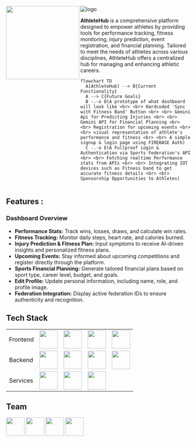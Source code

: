 <div>
<img src="https://i.postimg.cc/Z5CdmRVQ/k.png" alt="logo" align="center">
   <img src="https://i.postimg.cc/02sT7y4x/gdg.webp" height="200px" align="left">
</div>

**AthleteHub** is a comprehensive platform designed to empower athletes by providing tools for performance tracking, fitness monitoring, injury prediction, event registration, and financial planning. Tailored to meet the needs of athletes across various disciplines, AthleteHub offers a centralized hub for managing and enhancing athletic careers.

```mermaid
flowchart TD
  A[AthleteHub] --> B{Current Functionality}
  A --> C{Future Goals}
  B -.-o D(A prototype of what dashboard will look like <br> <br> Hardcoded 'Sync with Fitness Band' Button <br> <br> Gemini Api for Predicting Injuries <br> <br> Gemini API for Financial Planning <br> <br> Registration for upcoming events <br> <br> visual representation of athlete's performance and fitness <br> <br> A simple signup & login page using FIREBASE Auth)
  C -.-o E(A Fullproof Login & Authentication via Sports Federation's API <br> <br> Fetching realtime Performance stats from APIs <br> <br> Integrating IOT devices such as Fitness band to get accurate fitness details <br> <br> Sponsorship Opportunities to Athletes)


```


## Features :

### Dashboard Overview
- **Performance Stats:** Track wins, losses, draws, and calculate win rates.
- **Fitness Tracking:** Monitor daily steps, heart rate, and calories burned.
- **Injury Prediction & Fitness Plan:** Input symptoms to receive AI-driven insights and personalized fitness plans.
- **Upcoming Events:** Stay informed about upcoming competitions and register directly through the platform.
- **Sports Financial Planning:** Generate tailored financial plans based on sport type, career level, budget, and goals.
- **Edit Profile:** Update personal information, including name, role, and profile image.
- **Federation Integration:** Display active federation IDs to ensure authenticity and recognition.

## Tech Stack

<table>
  <tr>
    <td>Frontend</td>
    <td><img src="https://upload.wikimedia.org/wikipedia/commons/6/61/HTML5_logo_and_wordmark.svg" width="50"></td>
    <td><img src="https://upload.wikimedia.org/wikipedia/commons/d/d5/CSS3_logo_and_wordmark.svg" width="50"></td>
    <td><img src="https://upload.wikimedia.org/wikipedia/commons/6/6a/JavaScript-logo.png" width="50"></td>
    <td><img src="https://upload.wikimedia.org/wikipedia/commons/d/d5/Tailwind_CSS_Logo.svg" width="50"></td>
  </tr>
  <tr>
    <td>Backend</td>
    <td><img src="https://upload.wikimedia.org/wikipedia/commons/3/3c/Flask_logo.svg" width="50"></td>
    <td><img src="https://upload.wikimedia.org/wikipedia/commons/c/c3/Python-logo-notext.svg" width="50"></td>
    <td><img src="https://upload.wikimedia.org/wikipedia/commons/3/37/Firebase_Logo.svg" width="50"></td>
    <td><img src="https://i.postimg.cc/KjffLkxj/google-ai-gemini91216-logowik-com-866x471.webp" width="50"></td>
  </tr>
   <tr>
      <td>Services</td>
      <td><img src="https://upload.wikimedia.org/wikipedia/commons/5/51/Google_Cloud_logo.svg" width="50"></td>
      <td><img src="https://i.postimg.cc/DfP2WvkX/png-transparent-vercel-hd-logo-thumbnail.png" width="50"></td>
      <td><img src="https://railway.app/brand/logo-dark.svg" width="50"></td>
   </tr>
</table>

## Team

<img src="https://avatars.githubusercontent.com/u/149550225?v=4" align="center" width="50px">
<img src="https://avatars.githubusercontent.com/u/195848214?v=4" align="center" width="50px">
<img src="https://avatars.githubusercontent.com/u/160406243?v=4" align="center" width="50px">
<img src="https://avatars.githubusercontent.com/u/185662712?v=4" align="center" width="50px">

